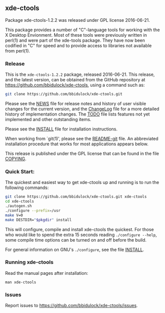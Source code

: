 
## xde-ctools

Package xde-ctools-1.2.2 was released under GPL license 2016-06-21.

This package provides a number of "C"-language tools for working with
the X Desktop Envionment.  Most of these tools were previously written
in perl(1) and were part of the xde-tools package.  They have now been
codified in "C" for speed and to provide access to libraries not
available from perl(1).

### Release

This is the `xde-ctools-1.2.2` package, released 2016-06-21.  This release,
and the latest version, can be obtained from the GitHub repository at
https://github.com/bbidulock/xde-ctools, using a command such as:

```bash
git clone https://github.com/bbidulock/xde-ctools.git
```

Please see the [NEWS](NEWS) file for release notes and history of user visible
changes for the current version, and the [ChangeLog](ChangeLog) file for a more
detailed history of implementation changes.  The [TODO](TODO) file lists
features not yet implemented and other outstanding items.

Please see the [INSTALL](INSTALL) file for installation instructions.

When working from `git(1)', please see the [README-git](README-git) file.  An
abbreviated installation procedure that works for most applications
appears below.

This release is published under the GPL license that can be found in
the file [COPYING](COPYING).

### Quick Start:

The quickest and easiest way to get xde-ctools up and running is to run
the following commands:

```bash
git clone https://github.com/bbidulock/xde-ctools.git xde-ctools
cd xde-ctools
./autogen.sh
./configure --prefix=/usr
make V=0
make DESTDIR="$pkgdir" install
```

This will configure, compile and install xde-ctools the quickest.  For
those who would like to spend the extra 15 seconds reading `./configure
--help`, some compile time options can be turned on and off before the
build.

For general information on GNU's `./configure`, see the file [INSTALL](INSTALL).

### Running xde-ctools

Read the manual pages after installation:

    man xde-ctools

### Issues

Report issues to https://github.com/bbidulock/xde-ctools/issues.


